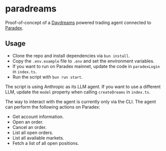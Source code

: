 # paradreams

Proof-of-concept of a [Daydreams](https://www.dreams.fun/) powered trading agent connected to [Paradex](https://www.paradex.trade/).

## Usage

* Clone the repo and install dependencies via `bun install`.
* Copy the `.env.example` file to `.env` and set the environment variables.
* If you want to run on Paradex mainnet, update the code in `paradexLogin` in `index.ts`.
* Run the script with `bun run start`.

The script is using Anthropic as its LLM agent. If you want to use a different LLM, update the `model` property when calling `createDreams` in `index.ts`.

The way to interact with the agent is currently only via the CLI. The agent can perform the following actions on Paradex:

* Get account information.
* Open an order.
* Cancel an order.
* List all open orders.
* List all available markets.
* Fetch a list of all open positions.

